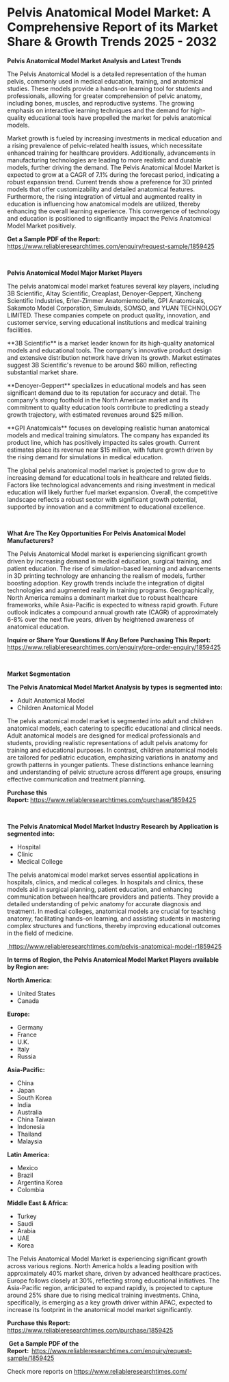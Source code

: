 <p><h1>Pelvis Anatomical Model Market: A Comprehensive Report of its Market Share & Growth Trends 2025 - 2032</h1></p><p><strong>Pelvis Anatomical Model Market Analysis and Latest Trends</strong></p>
<p><p>The Pelvis Anatomical Model is a detailed representation of the human pelvis, commonly used in medical education, training, and anatomical studies. These models provide a hands-on learning tool for students and professionals, allowing for greater comprehension of pelvic anatomy, including bones, muscles, and reproductive systems. The growing emphasis on interactive learning techniques and the demand for high-quality educational tools have propelled the market for pelvis anatomical models.</p><p>Market growth is fueled by increasing investments in medical education and a rising prevalence of pelvic-related health issues, which necessitate enhanced training for healthcare providers. Additionally, advancements in manufacturing technologies are leading to more realistic and durable models, further driving the demand. The Pelvis Anatomical Model Market is expected to grow at a CAGR of 7.1% during the forecast period, indicating a robust expansion trend. Current trends show a preference for 3D printed models that offer customizability and detailed anatomical features. Furthermore, the rising integration of virtual and augmented reality in education is influencing how anatomical models are utilized, thereby enhancing the overall learning experience. This convergence of technology and education is positioned to significantly impact the Pelvis Anatomical Model Market positively.</p></p>
<p><strong>Get a Sample PDF of the Report:&nbsp;</strong> <a href="https://www.reliableresearchtimes.com/enquiry/request-sample/1859425?utm_campaign=2723&utm_medium=2&utm_source=Github&utm_content=ia&utm_term=03032025&utm_id=pelvis-anatomical-model">https://www.reliableresearchtimes.com/enquiry/request-sample/1859425</a></p>
<p>&nbsp;</p>
<p><strong>Pelvis Anatomical Model Major Market Players</strong></p>
<p><p>The pelvis anatomical model market features several key players, including 3B Scientific, Altay Scientific, Creaplast, Denoyer-Geppert, Xincheng Scientific Industries, Erler-Zimmer Anatomiemodelle, GPI Anatomicals, Sakamoto Model Corporation, Simulaids, SOMSO, and YUAN TECHNOLOGY LIMITED. These companies compete on product quality, innovation, and customer service, serving educational institutions and medical training facilities.</p><p>**3B Scientific** is a market leader known for its high-quality anatomical models and educational tools. The company's innovative product design and extensive distribution network have driven its growth. Market estimates suggest 3B Scientific's revenue to be around $60 million, reflecting substantial market share.</p><p>**Denoyer-Geppert** specializes in educational models and has seen significant demand due to its reputation for accuracy and detail. The company's strong foothold in the North American market and its commitment to quality education tools contribute to predicting a steady growth trajectory, with estimated revenues around $25 million.</p><p>**GPI Anatomicals** focuses on developing realistic human anatomical models and medical training simulators. The company has expanded its product line, which has positively impacted its sales growth. Current estimates place its revenue near $15 million, with future growth driven by the rising demand for simulations in medical education.</p><p>The global pelvis anatomical model market is projected to grow due to increasing demand for educational tools in healthcare and related fields. Factors like technological advancements and rising investment in medical education will likely further fuel market expansion. Overall, the competitive landscape reflects a robust sector with significant growth potential, supported by innovation and a commitment to educational excellence.</p></p>
<p>&nbsp;</p>
<p><strong>What Are The Key Opportunities For Pelvis Anatomical Model Manufacturers?</strong></p>
<p><p>The Pelvis Anatomical Model market is experiencing significant growth driven by increasing demand in medical education, surgical training, and patient education. The rise of simulation-based learning and advancements in 3D printing technology are enhancing the realism of models, further boosting adoption. Key growth trends include the integration of digital technologies and augmented reality in training programs. Geographically, North America remains a dominant market due to robust healthcare frameworks, while Asia-Pacific is expected to witness rapid growth. Future outlook indicates a compound annual growth rate (CAGR) of approximately 6-8% over the next five years, driven by heightened awareness of anatomical education.</p></p>
<p><strong>Inquire or Share Your Questions If Any Before Purchasing This Report:</strong> <a href="https://www.reliableresearchtimes.com/enquiry/pre-order-enquiry/1859425?utm_campaign=2723&utm_medium=2&utm_source=Github&utm_content=ia&utm_term=03032025&utm_id=pelvis-anatomical-model">https://www.reliableresearchtimes.com/enquiry/pre-order-enquiry/1859425</a></p>
<p>&nbsp;</p>
<p><strong>Market Segmentation</strong></p>
<p><strong>The Pelvis Anatomical Model Market Analysis by types is segmented into:</strong></p>
<p><ul><li>Adult Anatomical Model</li><li>Children Anatomical Model</li></ul></p>
<p><p>The pelvis anatomical model market is segmented into adult and children anatomical models, each catering to specific educational and clinical needs. Adult anatomical models are designed for medical professionals and students, providing realistic representations of adult pelvis anatomy for training and educational purposes. In contrast, children anatomical models are tailored for pediatric education, emphasizing variations in anatomy and growth patterns in younger patients. These distinctions enhance learning and understanding of pelvic structure across different age groups, ensuring effective communication and treatment planning.</p></p>
<p><strong>Purchase this Report:&nbsp;</strong><a href="https://www.reliableresearchtimes.com/purchase/1859425?utm_campaign=2723&utm_medium=2&utm_source=Github&utm_content=ia&utm_term=03032025&utm_id=pelvis-anatomical-model">https://www.reliableresearchtimes.com/purchase/1859425</a></p>
<p>&nbsp;</p>
<p><strong>The Pelvis Anatomical Model Market Industry Research by Application is segmented into:</strong></p>
<p><ul><li>Hospital</li><li>Clinic</li><li>Medical College</li></ul></p>
<p><p>The pelvis anatomical model market serves essential applications in hospitals, clinics, and medical colleges. In hospitals and clinics, these models aid in surgical planning, patient education, and enhancing communication between healthcare providers and patients. They provide a detailed understanding of pelvic anatomy for accurate diagnosis and treatment. In medical colleges, anatomical models are crucial for teaching anatomy, facilitating hands-on learning, and assisting students in mastering complex structures and functions, thereby improving educational outcomes in the field of medicine.</p></p>
<p><a href="https://www.reliableresearchtimes.com/pelvis-anatomical-model-r1859425?utm_campaign=2723&utm_medium=2&utm_source=Github&utm_content=ia&utm_term=03032025&utm_id=pelvis-anatomical-model">&nbsp;https://www.reliableresearchtimes.com/pelvis-anatomical-model-r1859425</a></p>
<p><strong>In terms of Region, the Pelvis Anatomical Model Market Players available by Region are:</strong></p>
<p>
    <p> <strong> North America: </strong>
        <ul>
            <li>United States</li>
            <li>Canada</li>
        </ul>
        </p> 
    <p> <strong> Europe: </strong>
        <ul>
            <li>Germany</li>
            <li>France</li>
            <li>U.K.</li>
            <li>Italy</li>
            <li>Russia</li>
        </ul>
        </p> 
    <p> <strong> Asia-Pacific: </strong>
        <ul>
            <li>China</li>
            <li>Japan</li>
            <li>South Korea</li>
            <li>India</li>
            <li>Australia</li>
            <li>China Taiwan</li>
            <li>Indonesia</li>
            <li>Thailand</li>
            <li>Malaysia</li>
        </ul>
        </p> 
    <p> <strong> Latin America: </strong>
        <ul>
            <li>Mexico</li>
            <li>Brazil</li>
            <li>Argentina Korea</li>
            <li>Colombia</li>
        </ul>
        </p> 
    <p> <strong> Middle East & Africa: </strong>
        <ul>
            <li>Turkey</li>
            <li>Saudi</li>
            <li>Arabia</li>
            <li>UAE</li>
            <li>Korea</li>
        </ul>
    </p>
    </p>
<p><p>The Pelvis Anatomical Model Market is experiencing significant growth across various regions. North America holds a leading position with approximately 40% market share, driven by advanced healthcare practices. Europe follows closely at 30%, reflecting strong educational initiatives. The Asia-Pacific region, anticipated to expand rapidly, is projected to capture around 25% share due to rising medical training investments. China, specifically, is emerging as a key growth driver within APAC, expected to increase its footprint in the anatomical model market significantly.</p></p>
<p><strong>Purchase this Report: </strong><a href="https://www.reliableresearchtimes.com/purchase/1859425?utm_campaign=2723&utm_medium=2&utm_source=Github&utm_content=ia&utm_term=03032025&utm_id=pelvis-anatomical-model">https://www.reliableresearchtimes.com/purchase/1859425</a></p>
<p>&nbsp;<strong>Get a Sample PDF of the Report:&nbsp;&nbsp;</strong><a href="https://www.reliableresearchtimes.com/enquiry/request-sample/1859425?utm_campaign=2723&utm_medium=2&utm_source=Github&utm_content=ia&utm_term=03032025&utm_id=pelvis-anatomical-model">https://www.reliableresearchtimes.com/enquiry/request-sample/1859425</a></p>
<p><strong></strong></p>
<p>Check more reports on <a href="https://www.reliableresearchtimes.com/?utm_campaign=2723&utm_medium=2&utm_source=Github&utm_content=ia&utm_term=03032025&utm_id=pelvis-anatomical-model">https://www.reliableresearchtimes.com/</a></p>